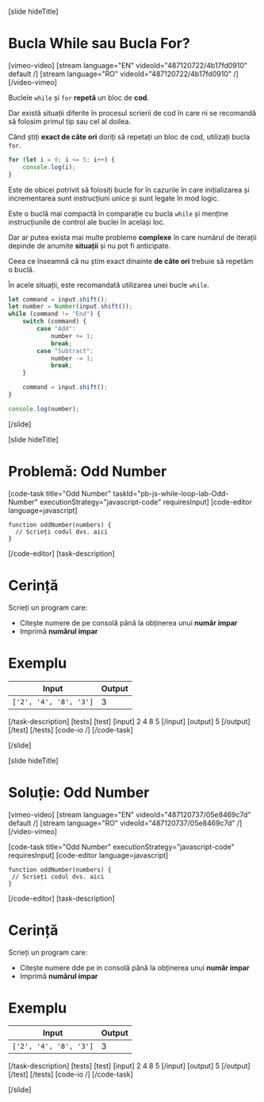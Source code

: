 [slide hideTitle]
# Bucla While sau Bucla For?

[vimeo-video]
[stream language="EN" videoId="487120722/4b17fd0910" default /]
[stream language="RO" videoId="487120722/4b17fd0910"  /]
[/video-vimeo]


Buclele `while` și `for` **repetă** un bloc de **cod**.

Dar există situații diferite în procesul scrierii de cod în care ni se recomandă să folosim primul tip sau cel al doilea.

Când știți **exact de câte ori** doriți să repetați un bloc de cod, utilizați bucla `for`.
```js live
for (let i = 0; i <= 5; i++) {
    console.log(i);
}
```

Este de obicei potrivit să folosiți bucle for în cazurile în care inițializarea și incrementarea sunt instrucțiuni unice  și sunt legate în mod logic.

Este o buclă mai compactă în comparație cu bucla `while` și menține instrucțiunile de control ale buclei în același loc.

Dar ar putea exista mai multe probleme **complexe** în care numărul de iterații depinde de anumite **situații** și nu pot fi anticipate. 

Ceea ce înseamnă că nu știm exact dinainte **de câte ori** trebuie să repetăm o buclă.

În acele situații, este recomandată utilizarea unei bucle `while`.
```js
let command = input.shift();
let number = Number(input.shift());
while (command != "End") {
    switch (command) {
        case "Add":
            number += 1;
            break;
        case "Subtract":
            number -= 1;
            break;
    }

    command = input.shift();
}

console.log(number);
```
[/slide]

[slide hideTitle]
# Problemă: Odd Number
[code-task title="Odd Number" taskId="pb-js-while-loop-lab-Odd-Number" executionStrategy="javascript-code" requiresInput]
[code-editor language=javascript]
```
function oddNumber(numbers) {
  // Scrieți codul dvs. aici
}
```
[/code-editor]
[task-description]
# Cerință
Scrieți un program care:

* Citește numere de pe consolă până la obținerea unui **număr impar**
* Imprimă **numărul impar** 

# Exemplu
  | **Input** | **Output** |
| --- | --- |
|`['2', '4', '8', '3']`| 3 |

[/task-description]
[tests]
[test]
[input]
2
4
8
5
[/input]
[output]
5
[/output]
[/test]
[/tests]
[code-io /]
[/code-task]

[/slide]

[slide hideTitle]
# Soluție: Odd Number

[vimeo-video]
[stream language="EN" videoId="487120737/05e8469c7d" default /]
[stream language="RO" videoId="487120737/05e8469c7d"  /]
[/video-vimeo]


[code-task title="Odd Number" executionStrategy="javascript-code" requiresInput]
[code-editor language=javascript]
```
function oddNumber(numbers) {
 // Scrieți codul dvs. aici
}
```
[/code-editor]
[task-description]
# Cerință
Scrieți un program care:

* Citește numere dde pe in consolă până la obținerea unui **număr impar**
* Imprimă **numărul impar**
# Exemplu
  | **Input** | **Output** |
| --- | --- |
|`['2', '4', '8', '3']`| 3 |

[/task-description]
[tests]
[test]
[input]
2
4
8
5
[/input]
[output]
5
[/output]
[/test]
[/tests]
[code-io /]
[/code-task]

[/slide]
